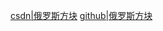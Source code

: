 <a href="https://github.com/WenQiangW/Tetris" target="_blank">csdn|俄罗斯方块</a>
<a href="https://blog.csdn.net/wenqiang1208/article/details/71245082" target="_blank">github|俄罗斯方块</a>